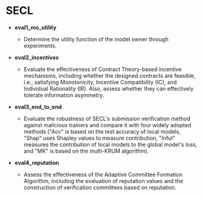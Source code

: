 # SECL

- **eval1_mo_utility**
  - Determine the utility function of the model owner through experiments.

- **eval2_incentives**
  - Evaluate the effectiveness of Contract Theory-based incentive mechanisms, including whether the designed contracts are feasible, i.e., satisfying Monotonicity, Incentive Compatibility (IC), and Individual Rationality (IR). Also, assess whether they can effectively tolerate information asymmetry.

- **eval3_end_to_end**
  - Evaluate the robustness of SECL's submission verification method against malicious trainers and compare it with four widely adopted methods ("Acc" is based on the test accuracy of local models, "Shap" uses Shapley values to measure contribution, "Inful" measures the contribution of local models to the global model's loss, and "MK" is based on the multi-KRUM algorithm).

- **eval4_reputation**
  - Assess the effectiveness of the Adaptive Committee Formation Algorithm, including the evaluation of reputation values and the construction of verification committees based on reputation.